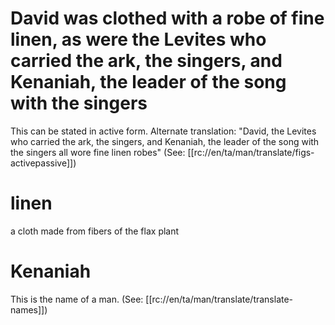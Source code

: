 # David was clothed with a robe of fine linen, as were the Levites who carried the ark, the singers, and Kenaniah, the leader of the song with the singers

This can be stated in active form. Alternate translation: "David, the Levites who carried the ark, the singers, and Kenaniah, the leader of the song with the singers all wore fine linen robes" (See: [[rc://en/ta/man/translate/figs-activepassive]])

# linen

a cloth made from fibers of the flax plant

# Kenaniah

This is the name of a man. (See: [[rc://en/ta/man/translate/translate-names]])

